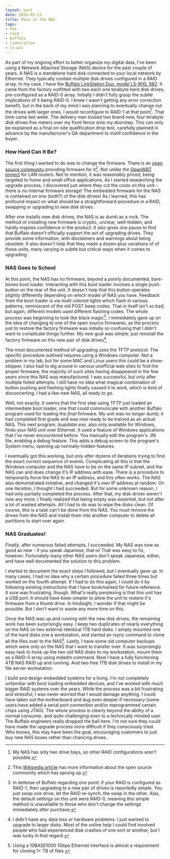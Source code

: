 ```yaml
---
layout: post
date: 2016-05-13
title: Pain in the NAS
tags:  
- nas
- raid
- buffalo
- linkstation
- ls-wxl
---
```


As part of my ongoing effort to better organize my digital data, I've been using a Network Attached Storage (NAS) device for the past couple of years.  A NAS is a standalone hard disk connected to your local network by Ethernet.  They typically contain multiple disk drives configured in a RAID array.  In my case, I have the [Buffalo LinkStation Duo, model LS-WXL 682](http://www.buffalotech.com/products/network-storage/home-and-small-office/linkstation-duo).  It came from the factory outfitted with two each one terabyte hard disk drives, pre-configured as a RAID-0 array. Initially I didn't fully grasp the subtle implications of it being RAID-0.  I knew I wasn't getting any error correction benefit, but in the back of my mind I was planning to eventually change out the drives with larger ones.  I would reconfigure to RAID-1 at that point[^multibays].  That time came last week.  The delivery man tossed two brand new, four terabyte disk drives five meters over my front fence onto my doorstep. This can only be explained as a final on-site qualification drop test, carefully planned in advance by the manufacturer's QA department to instill confidence in the buyer.

### How Hard Can It Be?

The first thing I wanted to do was to change the firmware.  There is an [open source community](http://buffalo.nas-central.org/wiki/Main_Page") providing firmware for it[^kuro-readmore].  Not unlike the [OpenWRT project](https://openwrt.org) for LAN routers.  Not to mention, it was reasonably priced, being targeted to home and small office applications.  As I started researching the upgrade process, I discovered just where they cut the costs on this unit - there is no internal firmware storage!  The embedded firmware for the NAS is contained on one (both?) of the disk drives!  As I learned, this has profound impact on what should be a straightforward procedure in a RAID, swapping or upgrading to new disk drives.  

After one installs new disk drives, the NAS is as dumb as a rock.  The method of installing new firmware is cryptic, unclear, well-hidden, and hardly inspires confidence in the product.  It also gives one pause to find that Buffalo doesn't officially support the act of upgrading drives.  They provide some information, with disclaimers and warnings about being obsolete.  It also doesn't help that they made a dozen-plus variations of of these units, many varying in subtle but critical ways when it comes to upgrading.  

### NAS Goes to School

At this point, the NAS has no firmware, beyond a poorly documented, bare-bones boot loader.  Interacting with this boot loader involves a single push-button on the rear of the unit.  It doesn't help that this button operates slightly differently depending on which model of NAS you have.  Feedback from the boot loader is via multi colored lights which flash in various patterns, reminiscent of the old POST beep codes.  That in itself isn't so bad, but again, different models used different flashing codes.  The whole process was beginning to look  like black magic[^defend-buffalo].  I immediately gave up on the idea of changing to one of the open source firmwares, as the process just to restore the factory firmware was initially so confusing that I didn't want to complicate things further. My new goal was simple: just reinstall the factory firmware on this new pair of disk drives[^no-data-loss]. 

The most documented method of upgrading uses the TFTP protocol.  The specific procedure outlined requires using a Windows computer.  Not a problem in my lab, but for some MAC and Linux users this could be a show-stopper.  I also had to dig around in various unofficial web sites to find the proper firmware, the majority of such sites having disappeared in the few years since this NAS was manufactured.  I was successful, but only after multiple foiled attempts.  I still have no idea what magical combination of button pushing and flashing lights finally caused it to work, which is kind of disconcerting.  I had a like-new NAS, all ready to go.

Well, not exactly.  It seems that the first step using TFTP just loaded an intermediate boot loader, one that could communicate with another Buffalo program used for loading the _final_ firmware.  My unit was no longer dumb; it had completed first grade and was now ready to be trained as an actual NAS.  This next program, _lsupdater.exe_, also only available for Windows, finds your NAS unit over Ethernet.  It used a feature of Windows applications that I've never encountered before.  You manually edit the program's _.INI_ file, enabling a debug feature.  This adds a debug screen to the program's System menu, opening up normally-hidden features.  

I eventually got this working, but only after dozens of iterations trying to find the exact correct sequence of events.  Complicating all this is that the Windows computer and the NAS have to be on the same IP subnet, and the NAS can and does change it's IP address with ease.  There is a procedure to temporarily force the NAS to an IP address, and this often works.  The NAS also demonstrated initiative, and changed it's own IP address at random.  On one iteration, I thought I had succeeded.  But for some unknown reason, I had only partially completed the process.  After that, my disk drives weren't _new_ any more.  I finally realized that being empty was essential, but not after a lot of wasted attempts.  _All_ I had to do was to wipe the disks clean.  Of course, this is a task can't be done from the NAS.  You must remove the drives from the NAS and install them into another computer to delete all partitions to start over again.

### NAS Graduates!

_Finally_, after numerous failed attempts, I succeeded.  My NAS was now  as good as new - if you speak Japanese, that is!  That was easy to fix, however.  Fortunately many other NAS users don't speak Japanese, either, and have well documented the solution to this problem.

I started to document the exact steps I followed, but I eventually gave up.  In many cases, I had no idea why a certain procedure failed three times but worked on the fourth attempt.  If I had to do this again, I could do it by following existing instructions that I have bookmarked for future reference.  It sure was frustrating, though.  What's really perplexing is that this unit has a USB port.  It should have been simpler to allow the unit to restore it's firmware from a thumb drive.  In hindsight, I wonder if that might be possible.  But I don't want to waste any more time on this.

Once the NAS was up and running with the new disk drives, the remaining work has been surprisingly easy.  I keep two duplicates of nearly everything on the NAS on two external identical 1TB hard disks.  I simply mounted one of the hard disks one a workstation, and started an rsync command to clone all the files over to the NAS[^use-10base1000].  Lastly, I have some old computer backups which were only on the NAS that I want to transfer over.  It was surprisingly easy task to hook up the two old NAS disks to my workstation, mount them as a RAID-0 array using _mdadm_ command.  Now I have a fully functioning 4TB NAS RAID up and running.  And two free 1TB disk drives to install in my file server workstation.  

I build and design embedded systems for a living.  I'm not completely unfamiliar with boot loading embedded devices, and I've worked with much bigger RAID systems over the years.  While the process was a bit frustrating and stressful, I was never worried that I would damage anything.  I could have taken out the motherboard and dug even deeper if necessary (some users have added a serial port connection and/or reprogrammed certain chips using JTAG).  The whole process is clearly beyond the ability of a normal consumer, and quite challenging even to a technically minded user.  The Buffalo engineers really dropped the ball here.  I'm not sure they could have made the upgrade process more difficult if they consciously tried.  Who knows, this may have been the goal, encouraging customers to just buy new NAS boxes rather than chancing drives.


[^multibays]: My NAS has only two drive bays, so other RAID configurations aren't possible.  

[^kuro-readmore]: This [Wikipedia article]( https://en.wikipedia.org/wiki/Buffalo_network-attached_storage_series) has more information about the open source community which has sprung up.  

[^use-10base1000]: Using a 10BASE1000 1Gbps Ethernet interface is almost a requirement for cloning 1+ TB of files.  

[^no-data-loss]: I didn't have any data loss or hardware problems.  I just wanted to upgrade to larger disks.  Most of the online help I could find involved people who had experienced disk crashes of one sort or another, but I was lucky in that regard.

[^defend-buffalo]: In defense of Buffalo regarding one point: if your RAID is configured as RAID-1, then upgrading to a new pair of drives is reportedly simple.  You just swap one drive, let the RAID re-synch, the swap in the other.  Alas, the default settings on this unit were RAID-0, meaning this simple method is unavailable to those who don't change the settings immediately after purchase.  

